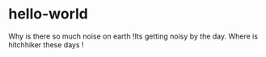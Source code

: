 # hello-world


Why is there so much noise on earth !Its getting noisy by the day. Where is hitchhiker these days !
